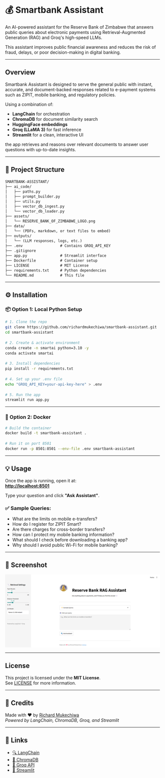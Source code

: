 # 💰 Smartbank Assistant

An AI-powered assistant for the Reserve Bank of Zimbabwe that answers public queries about electronic payments using Retrieval-Augmented Generation (RAG) and Groq's high-speed LLMs.

This assistant improves public financial awareness and reduces the risk of fraud, delays, or poor decision-making in digital banking.

---

##  Overview

Smartbank Assistant is designed to serve the general public with instant, accurate, and document-backed responses related to e-payment systems such as ZIPIT, mobile banking, and regulatory policies.

Using a combination of:

- **LangChain** for orchestration
- **ChromaDB** for document similarity search
- **HuggingFace embeddings**
- **Groq (LLaMA 3)** for fast inference
- **Streamlit** for a clean, interactive UI

the app retrieves and reasons over relevant documents to answer user questions with up-to-date insights.

---

## 📁 Project Structure

```plaintext
SMARTBANK-ASSISTANT/
├── ai_code/
│   ├── paths.py
│   ├── prompt_builder.py
│   ├── utils.py
│   ├── vector_db_ingest.py
│   └── vector_db_loader.py
├── assets/
│   └── RESERVE_BANK_OF_ZIMBABWE_LOGO.png
├── data/
│   └── (PDFs, markdown, or text files to embed)
├── outputs/
│   └── (LLM responses, logs, etc.)
├── .env                 # Contains GROQ_API_KEY
├── .gitignore
├── app.py               # Streamlit interface
├── Dockerfile           # Container setup
├── LICENSE              # MIT License
├── requirements.txt     # Python dependencies
└── README.md            # This file
```

---

## ⚙️ Installation

### 📦 Option 1: Local Python Setup

```bash
# 1. Clone the repo
git clone https://github.com/richardmukechiwa/smartbank-assistant.git
cd smartbank-assistant

# 2. Create & activate environment
conda create -n smartai python=3.10 -y
conda activate smartai

# 3. Install dependencies
pip install -r requirements.txt

# 4. Set up your .env file
echo "GROQ_API_KEY=your-api-key-here" > .env

# 5. Run the app
streamlit run app.py
```

---

### 🐳 Option 2: Docker

```bash
# Build the container
docker build -t smartbank-assistant .

# Run it on port 8501
docker run -p 8501:8501 --env-file .env smartbank-assistant
```

---

## 💡 Usage

Once the app is running, open it at:  
**[http://localhost:8501](http://localhost:8501)**

Type your question and click **"Ask Assistant"**.

### ✅ Sample Queries:

- What are the limits on mobile e-transfers?
- How do I register for ZIPIT Smart?
- Are there charges for cross-border transfers?
- How can I protect my mobile banking information?
- What should I check before downloading a banking app?
- Why should I avoid public Wi-Fi for mobile banking?

---

## 📸 Screenshot

![App Screenshot](assets/rbzscreenshot.png) <!-- Optional: Replace with full UI screenshot -->

---

##  License

This project is licensed under the **MIT License**.  
See [LICENSE](LICENSE) for more information.

---

## 🙌 Credits

Made with ❤️ by [Richard Mukechiwa](https://github.com/richardmukechiwa)  
*Powered by LangChain, ChromaDB, Groq, and Streamlit*

---

## 🔗 Links

- [🔍 LangChain](https://www.langchain.com/)
- [💾 ChromaDB](https://www.trychroma.com/)
- [🚀 Groq API](https://console.groq.com/)
- [🎨 Streamlit](https://streamlit.io/)
